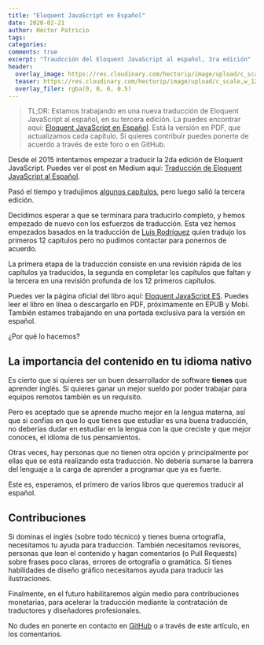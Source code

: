 ```yaml
---
title: "Eloquent JavaScript en Español"
date: 2020-02-21
author: Héctor Patricio
tags:
categories: 
comments: true
excerpt: "Traudcción del Eloquent JavaScript al español, 3ra edición"
header:
  overlay_image: https://res.cloudinary.com/hectorip/image/upload/c_scale,w_1200/v1582331007/24af113fe16c9bbc5aa1ef012758aac8_ytglzc.jpg
  teaser: https://res.cloudinary.com/hectorip/image/upload/c_scale,w_1200/v1582331007/24af113fe16c9bbc5aa1ef012758aac8_ytglzc.jpg
  overlay_filer: rgba(0, 0, 0, 0.5)
---
```


> TL;DR: Estamos trabajando en una nueva traducción de Eloquent JavaScript al español, en su tercera edición. La puedes encontrar aquí: [Eloquent JavaScript en Español](https://eloquentjs-es.thedojo.mx/). Está la versión en PDF, que actualizamos cada capítulo. Si quieres contribuir puedes ponerte de acuerdo a través de este foro o en GitHub.

<!-- --- -->

Desde el 2015 intentamos empezar a traducir la 2da edición de Eloquent JavaScript. Puedes ver el post en Medium aquí: [Traducción de Eloquent JavaScript al Español](http://bit.ly/39W8qAH).

Pasó el tiempo y tradujimos [algunos capítulos](http://bit.ly/2T3FLCZ), pero luego salió la tercera edición.

Decidimos esperar a que se terminara para traducirlo completo, y hemos empezado de nuevo con los esfuerzos de traducción. Esta vez hemos empezados basados en la traducción de [Luis Rodríguez](https://github.com/CodeKommissar) quien tradujo los primeros 12 capítulos pero no pudimos contactar para ponernos de acuerdo.

La primera etapa de la traducción consiste en una revisión rápida de los capítulos ya traducidos, la segunda en completar los capítulos que faltan y la tercera en una revisión profunda de los 12 primeros capítulos.

Puedes ver la página oficial del libro aquí: [Eloquent JavaScript ES](https://eloquentjs-es.thedojo.mx/).
Puedes leer el libro en línea o descargarlo en PDF, próximamente en EPUB y Mobi. También estamos trabajando en una portada exclusiva para la versión en español.

¿Por qué lo hacemos?

## La importancia del contenido en tu idioma nativo

Es cierto que si quieres ser un buen desarrollador de software **tienes** que aprender inglés. Si quieres ganar un mejor sueldo por poder trabajar para equipos remotos también es un requisito.

Pero es aceptado que se aprende mucho mejor en la lengua materna, así que si confías en que lo que tienes que estudiar es una buena traducción, no deberías dudar en estudiar en la lengua con la que creciste y que mejor conoces, el idioma de tus pensamientos.

Otras veces, hay personas que no tienen otra opción y principalmente por ellas que se está realizando esta traducción. No debería sumarse la barrera del lenguaje a la carga de aprender a programar que ya es fuerte.

Este es, esperamos, el primero de varios libros que queremos traducir al español.

## Contribuciones

Si dominas el inglés (sobre todo técnico) y tienes buena ortografía, necesitamos tu ayuda para traducción. También necesitamos revisores, personas que lean el contenido y hagan comentarios (o Pull Requests) sobre frases poco claras, errores de ortografía o gramática. Si tienes habilidades de diseño gráfico necesitamos ayuda para traducir las ilustraciones.

Finalmente, en el futuro habilitaremos algún medio para contribuciones monetarias, para acelerar la traducción mediante la contratación de traductores y diseñadores profesionales.

No dudes en ponerte en contacto en [GitHub](https://github.com/Eloquent-JavaScript-Espanol/Eloquent-JavaScript-ES) o a través de este artículo, en los comentarios. 
